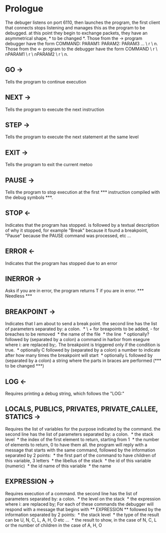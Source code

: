 # Prologue

The debuger listens on port 6110, then launches the program, the first client that connects stops listening and manages this as the program to be debugged.
at this point they begin to exchange packets, they have an asymmetrical shape, * to be changed *.
Those from the -> program debugger have the form COMMAND: PARAM1: PARAM2: PARAM3 ... \ r \ n.
Those from the <- program to the debugger have the form COMMAND \ r \ nPARAM1 \ r \ nPARAM2 \ r \ n.

## GO ->
Tells the program to continue execution

## NEXT ->
Tells the program to execute the next instruction

## STEP ->
Tells the program to execute the next statement at the same level

## EXIT ->
Tells the program to exit the current metoo

## PAUSE ->
Tells the program to stop execution at the first *** instruction compiled with the debug symbols ***.

## STOP <-
Indicates that the program has stopped. is followed by a textual description of why it stopped, for example "Break" because it found a breakpoint, "Pause" because the PAUSE command was processed, etc ...

## ERROR <-
Indicates that the program has stopped due to an error

## INERROR ->
Asks if you are in error, the program returns T if you are in error. *** Needless ***

## BREAKPOINT ->
Indicates that I am about to send a break point. the second line has the list of parameters separated by: a colon.
 * \ + for breapoints to be added, - for breaches to be removed
 * the name of the file
 * the line
 * optionally? followed by (separated by a colon) a command in harbor from esegure where i: are replaced by;. The breakpoint is triggered only if the condition is true.
 * optionally C followed by (separated by a colon) a number to indicate after how many times the breakpoint will start
 * optionally L followed by (separated by a colon) a string where the parts in braces are performed (*** to be changed ***)

## LOG <-
Requires printing a debug string, which follows the "LOG:"

## LOCALS, PUBLICS, PRIVATES, PRIVATE_CALLEE, STATICS ->
Requires the list of variables for the purpose indicated by the command. the second line has the list of parameters separated by: a colon.
 * the stack level
 * the index of the first element to return, starting from 1
 * the number of elements to return, 0 to have them all.
the program will reply with a message that starts with the same command, followed by the information separated by 2 points:
 * the first part of the command to have children of this variable, 3 letters
 * the libellus of the stack
 * the id of this variable (numeric)
 * the id name of this variable
 * the name

## EXPRESSION ->
Requires execution of a command. the second line has the list of parameters separated by: a colon.
 * the level on the stack
 * the expression where i: are replaced by;
For each of these commands the debugger will respond with a message that begins with ** EXPRESSION ** followed by the information separated by 2 points:
 * the stack level
 * the type of the result can be U, N, C, L, A, H, O etc ...
 * the result to show, in the case of N, C, L or the number of children in the case of A, H, O